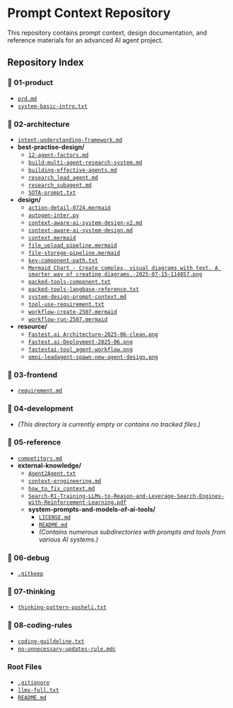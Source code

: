 # Prompt Context Repository

This repository contains prompt context, design documentation, and reference materials for an advanced AI agent project.

## Repository Index

### 📂 01-product
- [`prd.md`](./01-product/prd.md)
- [`system-basic-intro.txt`](./01-product/system-basic-intro.txt)

### 📂 02-architecture
- [`intent-understanding-framework.md`](./02-architecture/intent-understanding-framework.md)
- **best-practise-design/**
  - [`12-agent-factors.md`](./02-architecture/best-practise-design/12-agent-factors.md)
  - [`build-multi-agent-research-system.md`](./02-architecture/best-practise-design/build-multi-agent-research-system.md)
  - [`building-effective-agents.md`](./02-architecture/best-practise-design/building-effective-agents.md)
  - [`research_lead_agent.md`](./02-architecture/best-practise-design/research_lead_agent.md)
  - [`research_subagent.md`](./02-architecture/best-practise-design/research_subagent.md)
  - [`SOTA-prompt.txt`](./02-architecture/best-practise-design/SOTA-prompt.txt)
- **design/**
  - [`action-detail-0724.mermaid`](./02-architecture/design/action-detail-0724.mermaid)
  - [`autogen-inter.py`](./02-architecture/design/autogen-inter.py)
  - [`context-aware-ai-system-design-v2.md`](./02-architecture/design/context-aware-ai-system-design-v2.md)
  - [`context-aware-ai-system-design.md`](./02-architecture/design/context-aware-ai-system-design.md)
  - [`context.mermaid`](./02-architecture/design/context.mermaid)
  - [`file_upload_pipeline.mermaid`](./02-architecture/design/file_upload_pipeline.mermaid)
  - [`file-storege-pipeline.mermaid`](./02-architecture/design/file-storege-pipeline.mermaid)
  - [`key-component-path.txt`](./02-architecture/design/key-component-path.txt)
  - [`Mermaid Chart - Create complex, visual diagrams with text. A smarter way of creating diagrams.-2025-07-15-114057.png`](./02-architecture/design/Mermaid%20Chart%20-%20Create%20complex,%20visual%20diagrams%20with%20text.%20A%20smarter%20way%20of%20creating%20diagrams.-2025-07-15-114057.png)
  - [`packed-tools-component.txt`](./02-architecture/design/packed-tools-component.txt)
  - [`packed-tools-langbase-reference.txt`](./02-architecture/design/packed-tools-langbase-reference.txt)
  - [`system-design-prompt-context.md`](./02-architecture/design/system-design-prompt-context.md)
  - [`tool-use-requirement.txt`](./02-architecture/design/tool-use-requirement.txt)
  - [`workflow-create-2507.mermaid`](./02-architecture/design/workflow-create-2507.mermaid)
  - [`workflow-run-2507.mermaid`](./02-architecture/design/workflow-run-2507.mermaid)
- **resource/**
  - [`Fastest.ai Architecture-2025-06-clean.png`](./02-architecture/resource/Fastest.ai%20Architecture-2025-06-clean.png)
  - [`Fastest.ai-Deployment-2025-06.png`](./02-architecture/resource/Fastest.ai-Deployment-2025-06.png)
  - [`fastestai-tool_agent-workflow.png`](./02-architecture/resource/fastestai-tool_agent-workflow.png)
  - [`omni-leadagent-spawn-new-agent-design.png`](./02-architecture/resource/omni-leadagent-spawn-new-agent-design.png)

### 📂 03-frontend
- [`requirement.md`](./03-frontend/requirement.md)

### 📂 04-development
- *(This directory is currently empty or contains no tracked files.)*

### 📂 05-reference
- [`competitors.md`](./05-reference/competitors.md)
- **external-knowledge/**
  - [`Agent2Agent.txt`](./05-reference/external-knowledge/Agent2Agent.txt)
  - [`context-erngineering.md`](./05-reference/external-knowledge/context-erngineering.md)
  - [`how_to_fix_context.md`](./05-reference/external-knowledge/how_to_fix_context.md)
  - [`Search-R1-Training-LLMs-to-Reason-and-Leverage-Search-Engines-with-Reinforcement-Learning.pdf`](./05-reference/external-knowledge/Search-R1-Training-LLMs-to-Reason-and-Leverage-Search-Engines-with-Reinforcement-Learning.pdf)
  - **system-prompts-and-models-of-ai-tools/**
    - [`LICENSE.md`](./05-reference/external-knowledge/system-prompts-and-models-of-ai-tools/LICENSE.md)
    - [`README.md`](./05-reference/external-knowledge/system-prompts-and-models-of-ai-tools/README.md)
    - *(Contains numerous subdirectories with prompts and tools from various AI systems.)*

### 📂 06-debug
- [`.gitkeep`](./06-debug/.gitkeep)

### 📂 07-thinking
- [`thinking-pattern-posheli.txt`](./07-thinking/thinking-pattern-posheli.txt)

### 📂 08-coding-rules
- [`coding-guildeline.txt`](./08-coding-rules/coding-guildeline.txt)
- [`no-unnecessary-updates-rule.mdc`](./08-coding-rules/no-unnecessary-updates-rule.mdc)

### Root Files
- [`.gitignore`](./.gitignore)
- [`llms-full.txt`](./llms-full.txt)
- [`README.md`](./README.md)
